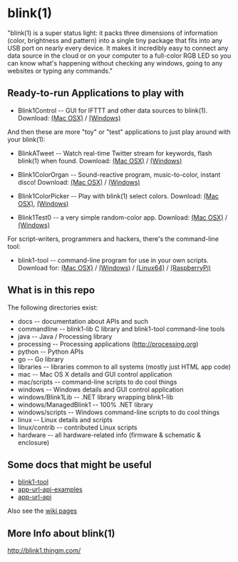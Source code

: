 blink(1)  
========

"blink(1) is a super status light: it packs three dimensions of information 
(color, brightness and pattern) into a single tiny package that fits into 
any USB port on nearly every device. It makes it incredibly easy to connect 
any data source in the cloud or on your computer to a full-color RGB LED so 
you can know what's happening without checking any windows, going to any 
websites or typing any commands."


Ready-to-run Applications to play with
---------------------------------------

- Blink1Control  -- GUI for IFTTT and other data sources to blink(1).  Download:
[(Mac OSX)](http://thingm.com/blink1/downloads/Blink1Control-mac.zip) /
[(Windows)](http://thingm.com/blink1/downloads/Blink1Control-win.zip)


And then these are more "toy" or "test" applications to just play around with your blink(1):
- BlinkATweet -- Watch real-time Twitter stream for keywords, flash blink(1) when found.  Download:
[(Mac OSX)](http://thingm.com/blink1/downloads/BlinkATweet-mac.zip) /
[(Windows)](http://thingm.com/blink1/downloads/BlinkATweet-win.zip)

- Blink1ColorOrgan -- Sound-reactive program, music-to-color, instant disco!  Download:
[(Mac OSX)](http://thingm.com/blink1/downloads/Blink1ColorOrgan-mac.zip) /
[(Windows)](http://thingm.com/blink1/downloads/Blink1ColorOrgan-win.zip)

- Blink1ColorPicker -- Play with blink(1) select colors. Download:
[(Mac OSX)](http://thingm.com/blink1/downloads/Blink1ColorPicker-mac.zip),
[(Windows)](http://thingm.com/blink1/downloads/Blink1ColorPicker-win.zip)

- Blink1Test0 -- a very simple random-color app. Download:
[(Mac OSX)](http://thingm.com/blink1/downloads/Blink1Test0-mac.zip) /
[(Windows)](http://thingm.com/blink1/downloads/Blink1Test0-win.zip)

For script-writers, programmers and hackers, there's the command-line tool:

- blink1-tool -- command-line program for use in your own scripts. Download for: 
[(Mac OSX)](http://thingm.com/blink1/downloads/blink1-tool-mac.zip) / 
[(Windows)](http://thingm.com/blink1/downloads/blink1-tool-win.zip) /
[(Linux64)](http://thingm.com/blink1/downloads/blink1-tool-linux_x86_64.zip) /
[(RaspberryPi)](http://thingm.com/blink1/downloads/blink1-tool-raspi.zip)

What is in this repo
--------------------
The following directories exist:

- docs             -- documentation about APIs and such
- commandline      -- blink1-lib C library and blink1-tool command-line tools
- java             -- Java / Processing library
- processing       -- Processing applications  (http://processing.org)
- python           -- Python APIs
- go               -- Go library
- libraries        -- libraries common to all systems (mostly just HTML app code)
- mac              -- Mac OS X details and GUI control application
- mac/scripts      -- command-line scripts to do cool things
- windows          -- Windows details and GUI control application
- windows/Blink1Lib     -- .NET library wrapping blink1-lib
- windows/ManagedBlink1 -- 100% .NET library
- windows/scripts  -- Windows command-line scripts to do cool things
- linux            -- Linux details and scripts
- linux/contrib    -- contributed Linux scripts
- hardware         -- all hardware-related info (firmware & schematic & enclosure)


Some docs that might be useful
------------------------------

- [blink1-tool](https://github.com/todbot/blink1/blob/master/docs/blink1-tool.md)
- [app-url-api-examples](https://github.com/todbot/blink1/blob/master/docs/app-url-api-examples.md)
- [app-url-api](https://github.com/todbot/blink1/blob/master/docs/app-url-api.md)

Also see the [wiki pages](https://github.com/todbot/blink1/wiki/_pages) 


More Info about blink(1)
------------------------
http://blink1.thingm.com/
